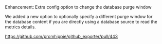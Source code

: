 Enhancement: Extra config option to change the database purge window

We added a new option to optionally specify a different purge window for the
database content if you are directly using a database source to read the metrics
details.

https://github.com/promhippie/github_exporter/pull/443
